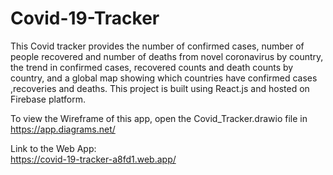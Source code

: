 # Covid-19-Tracker

This Covid tracker provides the number of confirmed cases, number of people recovered and number of deaths from novel coronavirus by country,
the trend in confirmed cases, recovered counts and death counts by country, 
and a global map showing which countries have confirmed cases ,recoveries and deaths. This project is built using React.js and hosted on Firebase platform.

To view the Wireframe of this app, open the Covid_Tracker.drawio file in https://app.diagrams.net/

Link to the Web App:  
https://covid-19-tracker-a8fd1.web.app/
